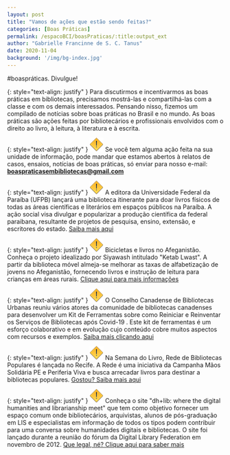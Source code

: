 ```yaml
---
layout: post
title: "Vamos de ações que estão sendo feitas?"
categories: [Boas Práticas]
permalink: /espacoBCI/boasPraticas/:title:output_ext
author: "Gabrielle Francinne de S. C. Tanus"
date: 2020-11-04
background: '/img/bg-index.jpg'
---
```

#boaspráticas. Divulgue!

{: style="text-align: justify" }
Para discutirmos e incentivarmos as boas práticas em bibliotecas, precisamos mostrá-las e compartilhá-las com a classe e com os demais interessados. Pensando nisso, fizemos um compilado de notícias sobre boas práticas no Brasil e no mundo. As boas práticas são ações feitas por bibliotecários e profissionais envolvidos com o direito ao livro, à leitura, à literatura e à escrita. 

{: style="text-align: justify" }
![](/img/warning.png) Se você tem alguma ação feita na sua unidade de informação, pode mandar que estamos abertos à relatos de casos, ensaios, notícias de boas práticas, só enviar para nosso e-mail: **boaspraticasembibliotecas@gmail.com**

{: style="text-align: justify" }
![](/img/warning.png) A editora da Universidade Federal da Paraíba (UFPB) lançará uma biblioteca itinerante para doar livros físicos de todas as áreas científicas e literários em espaços públicos na Paraíba. A ação social visa divulgar e popularizar a produção científica da federal paraibana, resultante de projetos de pesquisa, ensino, extensão, e escritores do estado. [Saiba mais aqui](http://plone.ufpb.br/ufpb/contents/noticias/ufpb-lanca-biblioteca-itinerante-para-popularizar-ciencia-e-literatura-paraibana)

{: style="text-align: justify" }
![](/img/warning.png) Bicicletas e livros no Afeganistão. Conheça o projeto idealizado por Siyawash intitulado "Ketab Lwast". A partir da biblioteca móvel almeja-se melhorar as taxas de alfabetização de jovens no Afeganistão, fornecendo livros e instrução de leitura para crianças em áreas rurais. [Clique aqui para mais informações](https://americanlibrariesmagazine.org/2020/02/25/bikes-books-mobile-library-afghanistan/)

{: style="text-align: justify" }
![](/img/warning.png) O Conselho Canadense de Bibliotecas Urbanas reuniu vários atores da comunidade de bibliotecas canadenses para desenvolver um Kit de Ferramentas sobre como Reiniciar e Reinventar os Serviços de Bibliotecas após Covid-19 . Este kit de ferramentas é um esforço colaborativo e em evolução cujo conteúdo cobre muitos aspectos com recursos e exemplos. [Saiba mais clicando aqui](https://bibliomancienne.com/2020/05/22/trousse-doutils-pour-la-retablissement-des-services-de-bibliotheque-et-leur-reinvention-apres-covid-19/)

{: style="text-align: justify" }
![](/img/warning.png) Na Semana do Livro, Rede de Bibliotecas Populares é lançada no Recife. A Rede é uma iniciativa da Campanha Mãos Solidária PE e Periferia Viva e busca arrecadar livros para destinar a bibliotecas populares. [Gostou? Saiba mais aqui](https://www.brasildefato.com.br/2020/10/23/na-semana-do-livro-rede-de-bibliotecas-populares-e-lancada-no-recife?fbclid=IwAR1eZB-t_y68QJZkGOhj3QlFiwToA57f1Cd8_KMkaxIhJ8XxbJwY59nAOyQ)

{: style="text-align: justify" }
![](/img/warning.png) Conheça o site "dh+lib: where the digital humanities and librarianship meet" que tem como objetivo fornecer um espaço comum onde bibliotecários, arquivistas, alunos de pós-graduação em LIS e especialistas em informação de todos os tipos podem contribuir para uma conversa sobre humanidades digitais e bibliotecas.  O site foi lançado durante a reunião do fórum da Digital Library Federation em novembro de 2012. [Que legal, né? Clique aqui para saber mais](https://dhandlib.org/)
